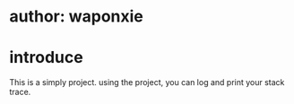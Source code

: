 # author: waponxie

# introduce 
This is a simply project. using the project, you can log and print your stack trace.
